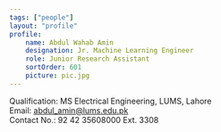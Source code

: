 ```yaml
---
tags: ["people"]
layout: "profile"
profile:
    name: Abdul Wahab Amin
    designation: Jr. Machine Learning Engineer
    role: Junior Research Assistant
    sortOrder: 601
    picture: pic.jpg
---
```


Qualification: MS Electrical Engineering, LUMS, Lahore  
Email: abdul_amin@lums.edu.pk  
Contact No.: 92 42 35608000 Ext. 3308  

